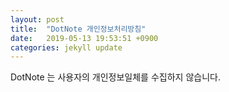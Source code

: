 ```yaml
---
layout: post
title:  "DotNote 개인정보처리방침"
date:   2019-05-13 19:53:51 +0900
categories: jekyll update
---
```

DotNote 는 사용자의 개인정보일체를 수집하지 않습니다.
